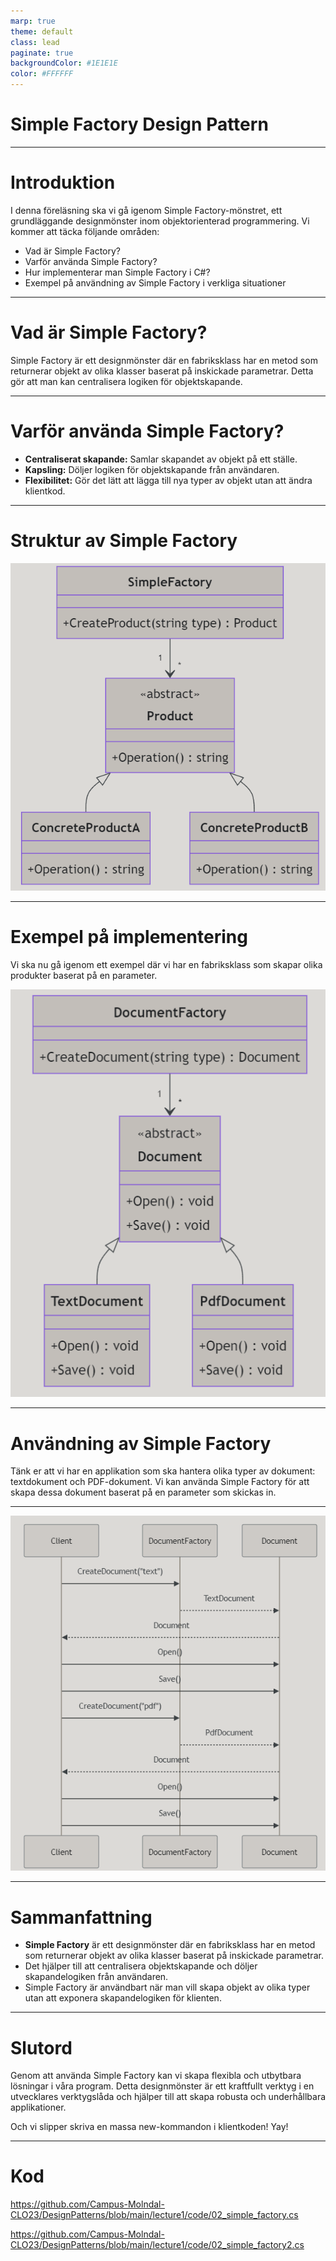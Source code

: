```yaml
---
marp: true
theme: default
class: lead
paginate: true
backgroundColor: #1E1E1E
color: #FFFFFF
---
```


# Simple Factory Design Pattern

---

# Introduktion

I denna föreläsning ska vi gå igenom Simple Factory-mönstret, ett grundläggande designmönster inom objektorienterad programmering. Vi kommer att täcka följande områden:

- Vad är Simple Factory?
- Varför använda Simple Factory?
- Hur implementerar man Simple Factory i C#?
- Exempel på användning av Simple Factory i verkliga situationer

---

# Vad är Simple Factory?

Simple Factory är ett designmönster där en fabriksklass har en metod som returnerar objekt av olika klasser baserat på inskickade parametrar. Detta gör att man kan centralisera logiken för objektskapande.

---

# Varför använda Simple Factory?

- **Centraliserat skapande:** Samlar skapandet av objekt på ett ställe.
- **Kapsling:** Döljer logiken för objektskapande från användaren.
- **Flexibilitet:** Gör det lätt att lägga till nya typer av objekt utan att ändra klientkod.

---

# Struktur av Simple Factory

![h:550](images/02_simple_factory_01.png "Simple Factory")

---

# Exempel på implementering

Vi ska nu gå igenom ett exempel där vi har en fabriksklass som skapar olika produkter baserat på en parameter.

![h:550](images/02_simple_factory_02.png)

---

# Användning av Simple Factory

Tänk er att vi har en applikation som ska hantera olika typer av dokument: textdokument och PDF-dokument. Vi kan använda Simple Factory för att skapa dessa dokument baserat på en parameter som skickas in.

---

![h:550](images/02_simple_factory_03.png)

---

# Sammanfattning

- **Simple Factory** är ett designmönster där en fabriksklass har en metod som returnerar objekt av olika klasser baserat på inskickade parametrar.
- Det hjälper till att centralisera objektskapande och döljer skapandelogiken från användaren.
- Simple Factory är användbart när man vill skapa objekt av olika typer utan att exponera skapandelogiken för klienten.

---

# Slutord

Genom att använda Simple Factory kan vi skapa flexibla och utbytbara lösningar i våra program. Detta designmönster är ett kraftfullt verktyg i en utvecklares verktygslåda och hjälper till att skapa robusta och underhållbara applikationer.

Och vi slipper skriva en massa new-kommandon i klientkoden! Yay!

---

# Kod

https://github.com/Campus-Molndal-CLO23/DesignPatterns/blob/main/lecture1/code/02_simple_factory.cs

https://github.com/Campus-Molndal-CLO23/DesignPatterns/blob/main/lecture1/code/02_simple_factory2.cs